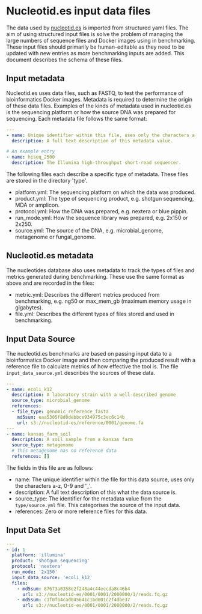 # Nucleotid.es input data files

The data used by [nucleotid.es][] is imported from structured yaml files. The
aim of using structured input files is solve the problem of managing the large
numbers of sequence files and Docker images using in benchmarking. These input
files should primarily be human-editable as they need to be updated with new
entries as more benchmarking inputs are added. This document describes the
schema of these files.

[nucleotid.es]: http://nucleotid.es

## Input metadata

Nucleotid.es uses data files, such as FASTQ, to test the performance of
bioinformatics Docker images. Metadata is required to determine the origin of
these data files. Examples of the kinds of metadata used in nucleotid.es is the
sequencing platform or how the source DNA was prepared for sequencing. Each
metadata file follows the same format:

``` yaml
---
- name: Unique identifier within this file, uses only the characters a-z, 0-9 and '_'.
  description: A full text description of this metadata value.

# An example entry
- name: hiseq_2500
  description: The Illumina high-throughput short-read sequencer.
```

The following files each describe a specific type of metadata. These files are
stored in the directory 'type'.

  * platform.yml: The sequencing platform on which the data was produced.
  * product.yml: The type of sequencing product, e.g. shotgun sequencing, MDA
    or amplicon.
  * protocol.yml: How the DNA was prepared, e.g. nextera or blue pippin.
  * run_mode.yml: How the sequence library was prepared, e.g. 2x150 or 2x250.
  * source.yml: The source of the DNA, e.g. microbial_genome, metagenome or
    fungal_genome.

## Nucleotid.es metadata

The nucleotides database also uses metadata to track the types of files and
metrics generated during benchmarking. These use the same format as above and
are recorded in the files:

  * metric.yml: Describes the different metrics produced from benchmarking,
    e.g. ng50 or max_mem_gb (maximum memory usage in gigabytes).
  * file.yml: Describes the different types of files stored and used in
    benchmarking.

## Input Data Source

The nucleotid.es benchmarks are based on passing input data to a bioinformatics
Docker image and then comparing the produced result with a reference file to
calculate metrics of how effective the tool is. The file
`input_data_source.yml` describes the sources of these data.

``` yaml
---
- name: ecoli_k12
  description: A laboratory strain with a well-described genome
  source_type: microbial_genome
  references:
  - file_type: genomic_reference_fasta
    md5sum: eaa5305f8d0debbce934975c3ec6c14b
    url: s3://nucleotid-es/reference/0001/genome.fa
---
- name: kansas_farm_soil
  description: A soil sample from a kansas farm
  source_type: metagenome
  # This metagenome has no reference data
  references: []
```

The fields in this file are as follows:

  * name: The unique identifier within the file for this data source, uses only
    the characters a-z, 0-9 and '_'.
  * description: A full text description of this what the data source is.
  * source_type: The identifier for the metadata value from the
    `type/source.yml` file. This categorises the source of the input data.
  * references: Zero or more reference files for this data.

## Input Data Set

``` yaml
---
- id: 1
  platform: 'illumina'
  product: 'shotgun sequencing'
  protocol: 'nextera'
  run_mode: '2x150'
  input_data_source: 'ecoli_k12'
  files:
    - md5sum: 87673a0358e2f248a4c44eccda8c46b4
      url: s3://nucleotid-es/0001/0001/2000000/1/reads.fq.gz
    - md5sum: c1f0fb4cad045641c1bd001c2f4dbe37
      url: s3://nucleotid-es/0001/0001/2000000/2/reads.fq.gz
```

